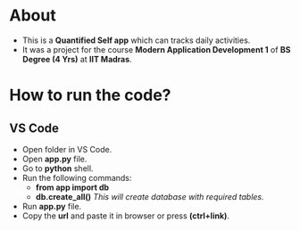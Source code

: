 # About

- This is a **Quantified Self app** which can tracks daily activities.
- It was a project for the course **Modern Application Development 1** of **BS Degree (4 Yrs)** at **IIT Madras**.

# How to run the code?

## VS Code
- Open folder in VS Code.
- Open **app.py** file.
- Go to **python** shell.
- Run the following commands:
  - **from app import db**
  - **db.create_all()**
  *This will create database with required tables.*
- Run **app.py** file.
- Copy the **url** and paste it in browser or press **(ctrl+link)**.

